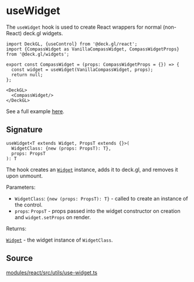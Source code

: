 # useWidget

The `useWidget` hook is used to create React wrappers for normal (non-React) deck.gl widgets.

```tsx
import DeckGL, {useControl} from '@deck.gl/react';
import {CompassWidget as VanillaCompassWidget, CompassWidgetProps} from '@deck.gl/widgets';

export const CompassWidget = (props: CompassWidgetProps = {}) => {
  const widget = useWidget(VanillaCompassWidget, props);
  return null;
};

<DeckGL>
  <CompassWidget/>
</DeckGL>
```

See a full example [here](../../developer-guide/custom-widgets/react-widgets.md).

## Signature

```tsx
useWidget<T extends Widget, PropsT extends {}>(
  WidgetClass: {new (props: PropsT): T},
  props: PropsT
): T
```

The hook creates an [`Widget`](../core/widget.md) instance, adds it to deck.gl, and removes it upon unmount.

Parameters:

 - `WidgetClass`: `{new (props: PropsT): T}` - called to create an instance of the control.
 - `props`: `PropsT` - props passed into the widget constructor on creation and `widget.setProps` on render.

Returns:

[`Widget`](../core/widget.md) - the widget instance of `WidgetClass`.

## Source

[modules/react/src/utils/use-widget.ts](https://github.com/visgl/deck.gl/blob/master/modules/react/src/utils/use-widget.ts)
